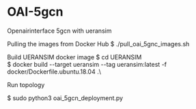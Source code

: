 # OAI-5gcn
Openairinterface 5gcn with ueransim

Pulling the images from Docker Hub
$ ./pull_oai_5gnc_images.sh 

Build UERANSIM docker image
$ cd UERANSIM\
$  docker build --target ueransim --tag ueransim:latest -f docker/Dockerfile.ubuntu.18.04 .\

Run topology

$  sudo python3 oai_5gcn_deployment.py 
